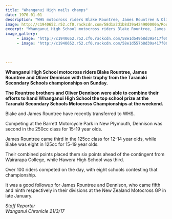 ```yaml
---
title: "Whanganui High nails champs"
date: 1970-01-01
description: "WHS motocross riders Blake Rountree, James Rountree & Oliver Dennison with their trophy from the Taranaki Secondary Schools championships..."
image: http://c1940652.r52.cf0.rackcdn.com/58d1a2d1b8d39a424900000a/Rountree-x2--Oliver-Dennison-Taranaki-SS-champs-March-2017.jpg
excerpt: "Whanganui High School motocross riders Blake Rountree, James Rountree and Oliver Dennison with their trophy from the Taranaki Secondary Schools championships on Sunday."
image_gallery:
     - image: "http://c1940652.r52.cf0.rackcdn.com/58e1d549b8d39a417f0006d7/3-WHS-winners-in-uniform-re-SS-champs-at-March-2017.jpg"
     - image: "http://c1940652.r52.cf0.rackcdn.com/58e1d557b8d39a417f0006d9/motocross-boys-from-WHS--champs-March-2017.jpg"
    
    
    
---
```


<p><strong>Whanganui High School motocross riders Blake Rountree, James Rountree and Oliver Dennison with their trophy from the Taranaki Secondary Schools championships on Sunday.</strong></p>
<p><strong>The Rountree brothers and Oliver Dennison were able to combine their efforts to hand Whanganui High School the top school prize at the Taranaki Secondary Schools Motocross Championships at the weekend.</strong></p>
<p>Blake and James Rountree have recently transferred to WHS.</p>
<p>Competing at the Barrett Motorcycle Park in New Plymouth, Dennison was second in the 250cc class for 15-19 year olds.</p>
<p>James Rountree came third in the 125cc class for 12-14 year olds, while Blake was eight in 125cc for 15-19 year olds.</p>
<p>Their combined points placed them six points ahead of the contingent from Wairarapa College, while Hawera High School was third.</p>
<p>Over 100 riders competed on the day, with eight schools contesting that championship.</p>
<p>It was a good followup for James Rountree and Dennison, who came fifth and ninth respectively in their divisions at the New Zealand Motocross GP in late January.</p>
<p><em>Staff Reporter</em><br /><em>Wanganui Chronicle 21/3/17</em></p>

